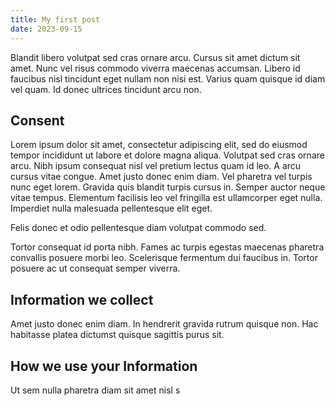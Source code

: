 ```yaml
---
title: My first post
date: 2023-09-15
---
```


Blandit libero volutpat sed cras ornare arcu. Cursus sit amet dictum sit amet. Nunc vel risus commodo viverra maecenas accumsan. Libero id faucibus nisl tincidunt eget nullam non nisi est. Varius quam quisque id diam vel quam. Id donec ultrices tincidunt arcu non.

## Consent

Lorem ipsum dolor sit amet, consectetur adipiscing elit, sed do eiusmod tempor incididunt ut labore et dolore magna aliqua. Volutpat sed cras ornare arcu. Nibh ipsum consequat nisl vel pretium lectus quam id leo. A arcu cursus vitae congue. Amet justo donec enim diam. Vel pharetra vel turpis nunc eget lorem. Gravida quis blandit turpis cursus in. Semper auctor neque vitae tempus. Elementum facilisis leo vel fringilla est ullamcorper eget nulla. Imperdiet nulla malesuada pellentesque elit eget.

Felis donec et odio pellentesque diam volutpat commodo sed.

Tortor consequat id porta nibh. Fames ac turpis egestas maecenas pharetra convallis posuere morbi leo. Scelerisque fermentum dui faucibus in. Tortor posuere ac ut consequat semper viverra.

## Information we collect

Amet justo donec enim diam. In hendrerit gravida rutrum quisque non. Hac habitasse platea dictumst quisque sagittis purus sit.

## How we use your Information

Ut sem nulla pharetra diam sit amet nisl s
